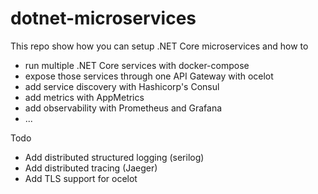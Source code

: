 # dotnet-microservices

This repo show how you can setup .NET Core microservices and how to 

* run multiple .NET Core services with docker-compose
* expose those services through one API Gateway with ocelot
* add service discovery with Hashicorp's Consul
* add metrics with AppMetrics
* add observability with Prometheus and Grafana
* ...

Todo

* Add distributed structured logging (serilog)
* Add distributed tracing (Jaeger)
* Add TLS support for ocelot
